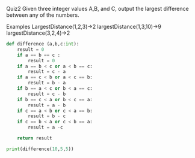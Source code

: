 Quiz2
Given three integer values A,B, and C, output the largest difference between any of the numbers.

Examples
LargestDistance(1,2,3)→2
largestDistance(1,3,10)→9
largestDistance(3,2,4)→2

```py
def difference (a,b,c:int):
    result = 0
    if a == b == c :
        result = 0
    if a == b < c or a < b == c:
        result = c - a
    if a == c < b or a < c == b:
        result = b - a
    if b == a < c or b < a == c:
        result = c - b
    if b == c < a or b < c == a:
        result = a - b
    if c == a < b or c < a == b:
        result = b - c
    if c == b < a or c < b == a:
        result = a -c

    return result

print(difference(10,5,5))


```
